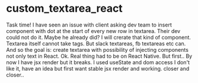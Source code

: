 # custom_textarea_react
Task time! I have seen an issue with client asking dev team to insert component with dot at the start of every new row in textarea. Their dev could not do it. Maybe he already did? I will crerate that kind of component. Textarea itself cannot take tags. But slack textareas, fb textareas etc can. And so the goal is:
create textarea with possibility of injecting components not only text in React. Ok. Real thing had to be on React Native. But first.. By now I have jsx render but it breaks. I used useState and dom access I don't like it, have an idea but first want stable jsx render and working. closer and closer..
